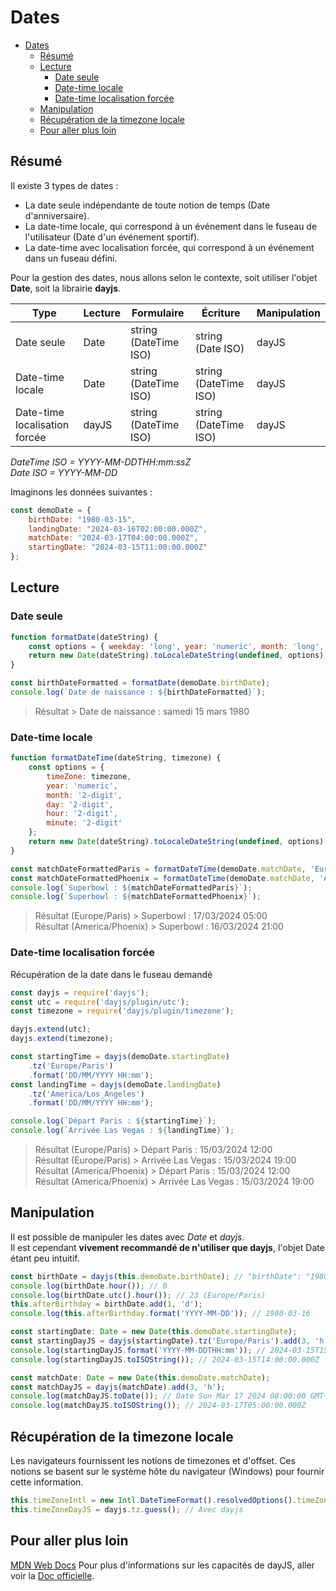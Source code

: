 # Dates

<!-- TOC -->
* [Dates](#dates)
  * [Résumé](#résumé)
  * [Lecture](#lecture)
    * [Date seule](#date-seule)
    * [Date-time locale](#date-time-locale)
    * [Date-time localisation forcée](#date-time-localisation-forcée)
  * [Manipulation](#manipulation)
  * [Récupération de la timezone locale](#récupération-de-la-timezone-locale)
  * [Pour aller plus loin](#pour-aller-plus-loin)
<!-- TOC -->

## Résumé

Il existe 3 types de dates :
- La date seule indépendante de toute notion de temps (Date d'anniversaire).
- La date-time locale, qui correspond à un événement dans le fuseau de l'utilisateur (Date d'un événement sportif).
- La date-time avec localisation forcée, qui correspond à un événement dans un fuseau défini.

Pour la gestion des dates, nous allons selon le contexte, soit utiliser l'objet **Date**, soit la librairie **dayjs**.

| Type                          | Lecture | Formulaire            | Écriture              | Manipulation |
|-------------------------------|---------|-----------------------|-----------------------|--------------|
| Date seule                    | Date    | string (DateTime ISO) | string (Date ISO)     | dayJS        |
| Date-time locale              | Date    | string (DateTime ISO) | string (DateTime ISO) | dayJS        |
| Date-time localisation forcée | dayJS   | string (DateTime ISO) | string (DateTime ISO) | dayJS        |

*DateTime ISO = YYYY-MM-DDTHH:mm:ssZ*  
*Date ISO = YYYY-MM-DD*


Imaginons les données suivantes :

```javascript
const demoDate = {
    birthDate: "1980-03-15",
    landingDate: "2024-03-16T02:00:00.000Z",
    matchDate: "2024-03-17T04:00:00.000Z",
    startingDate: "2024-03-15T11:00:00.000Z"
};
```

## Lecture

### Date seule

```javascript
function formatDate(dateString) {
    const options = { weekday: 'long', year: 'numeric', month: 'long', day: 'numeric'  };
    return new Date(dateString).toLocaleDateString(undefined, options);
}

const birthDateFormatted = formatDate(demoDate.birthDate);
console.log(`Date de naissance : ${birthDateFormatted}`);
```
>Résultat > Date de naissance : samedi 15 mars 1980

### Date-time locale

```javascript
function formatDateTime(dateString, timezone) {
    const options = {
        timeZone: timezone,
        year: 'numeric',
        month: '2-digit',
        day: '2-digit',
        hour: '2-digit',
        minute: '2-digit'
    };
    return new Date(dateString).toLocaleDateString(undefined, options);
}

const matchDateFormattedParis = formatDateTime(demoDate.matchDate, 'Europe/Paris');
const matchDateFormattedPhoenix = formatDateTime(demoDate.matchDate, 'America/Phoenix');
console.log(`Superbowl : ${matchDateFormattedParis}`);
console.log(`Superbowl : ${matchDateFormattedPhoenix}`);

```

>Résultat (Europe/Paris) > Superbowl : 17/03/2024 05:00  
>Résultat (America/Phoenix) > Superbowl : 16/03/2024 21:00

### Date-time localisation forcée

Récupération de la date dans le fuseau demandé
```javascript
const dayjs = require('dayjs');
const utc = require('dayjs/plugin/utc');
const timezone = require('dayjs/plugin/timezone');

dayjs.extend(utc);
dayjs.extend(timezone);

const startingTime = dayjs(demoDate.startingDate)
    .tz('Europe/Paris')
    .format('DD/MM/YYYY HH:mm');
const landingTime = dayjs(demoDate.landingDate)
    .tz('America/Los_Angeles')
    .format('DD/MM/YYYY HH:mm');

console.log(`Départ Paris : ${startingTime}`);
console.log(`Arrivée Las Vegas : ${landingTime}`);

```

>Résultat (Europe/Paris) > Départ Paris : 15/03/2024 12:00  
>Résultat (Europe/Paris) > Arrivée Las Vegas : 15/03/2024 19:00  
>Résultat (America/Phoenix) > Départ Paris : 15/03/2024 12:00  
>Résultat (America/Phoenix) > Arrivée Las Vegas : 15/03/2024 19:00

## Manipulation

Il est possible de manipuler les dates avec *Date* et *dayjs*.  
Il est cependant **vivement recommandé de n'utiliser que dayjs**, l'objet Date étant peu intuitif.

```javascript
const birthDate = dayjs(this.demoDate.birthDate); // "birthDate": "1980-03-15"
console.log(birthDate.hour()); // 0
console.log(birthDate.utc().hour()); // 23 (Europe/Paris)
this.afterBirthday = birthDate.add(1, 'd');
console.log(this.afterBirthday.format('YYYY-MM-DD')); // 1980-03-16
```

```typescript
const startingDate: Date = new Date(this.demoDate.startingDate);
const startingDayJS = dayjs(startingDate).tz('Europe/Paris').add(3, 'h');
console.log(startingDayJS.format('YYYY-MM-DDTHH:mm')); // 2024-03-15T15:00
console.log(startingDayJS.toISOString()); // 2024-03-15T14:00:00.000Z
```


```typescript
const matchDate: Date = new Date(this.demoDate.matchDate);
const matchDayJS = dayjs(matchDate).add(3, 'h');
console.log(matchDayJS.toDate()); // Date Sun Mar 17 2024 08:00:00 GMT+0100 (heure normale d’Europe centrale)
console.log(matchDayJS.toISOString()); // 2024-03-17T05:00:00.000Z
```

## Récupération de la timezone locale

Les navigateurs fournissent les notions de timezones et d'offset.
Ces notions se basent sur le système hôte du navigateur (Windows) pour fournir cette information.

```typescript
this.timeZoneIntl = new Intl.DateTimeFormat().resolvedOptions().timeZone; // Avec Intl
this.timeZoneDayJS = dayjs.tz.guess(); // Avec dayjs
```

## Pour aller plus loin

[MDN Web Docs](https://developer.mozilla.org/fr/docs/Web/JavaScript/Reference/Global_Objects/Date)
Pour plus d'informations sur les capacités de dayJS, aller voir la [Doc officielle](https://day.js.org/docs/en/installation/installation).
